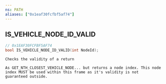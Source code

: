 ```yaml
---
ns: PATH
aliases: ["0x1eaf30fcfbf5af74"]
---
```

## IS_VEHICLE_NODE_ID_VALID

```c
// 0x1EAF30FCFBF5AF74
bool IS_VEHICLE_NODE_ID_VALID(int NodeId);
```

```
Checks the validity of a return

As GET_NTH_CLOSEST_VEHICLE_NODE... but returns a node index. This node index MUST be used within this frame as it's validity is not guaranteed outside.
```
